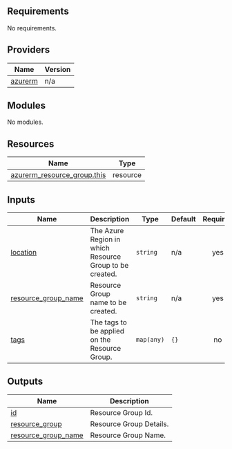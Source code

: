 ## Requirements

No requirements.

## Providers

| Name | Version |
|------|---------|
| <a name="provider_azurerm"></a> [azurerm](#provider\_azurerm) | n/a |

## Modules

No modules.

## Resources

| Name | Type |
|------|------|
| [azurerm_resource_group.this](https://registry.terraform.io/providers/hashicorp/azurerm/latest/docs/resources/resource_group) | resource |

## Inputs

| Name | Description | Type | Default | Required |
|------|-------------|------|---------|:--------:|
| <a name="input_location"></a> [location](#input\_location) | The Azure Region in which Resource Group to be created. | `string` | n/a | yes |
| <a name="input_resource_group_name"></a> [resource\_group\_name](#input\_resource\_group\_name) | Resource Group name to be created. | `string` | n/a | yes |
| <a name="input_tags"></a> [tags](#input\_tags) | The tags to be applied on the Resource Group. | `map(any)` | `{}` | no |

## Outputs

| Name | Description |
|------|-------------|
| <a name="output_id"></a> [id](#output\_id) | Resource Group Id. |
| <a name="output_resource_group"></a> [resource\_group](#output\_resource\_group) | Resource Group Details. |
| <a name="output_resource_group_name"></a> [resource\_group\_name](#output\_resource\_group\_name) | Resource Group Name. |